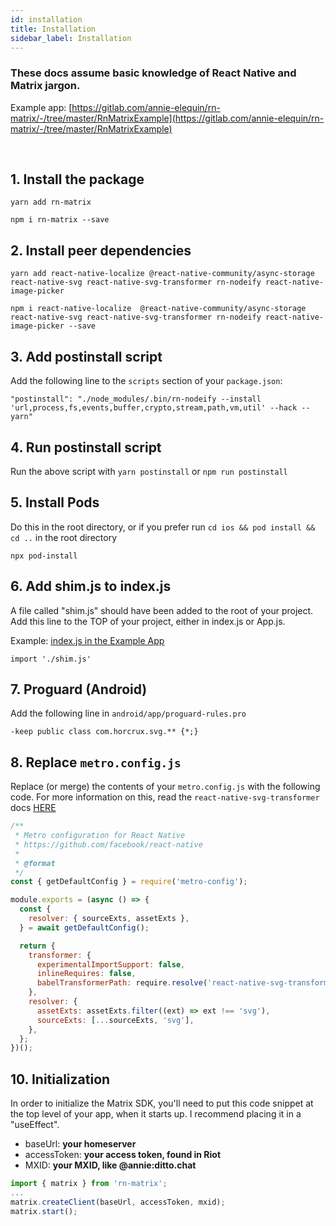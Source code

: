 ```yaml
---
id: installation
title: Installation
sidebar_label: Installation
---
```


### These docs assume basic knowledge of React Native and Matrix jargon.

Example app: [https://gitlab.com/annie-elequin/rn-matrix/-/tree/master/RnMatrixExample](https://gitlab.com/annie-elequin/rn-matrix/-/tree/master/RnMatrixExample)

<br />

## 1. Install the package

<!--DOCUSAURUS_CODE_TABS-->
<!--Yarn-->

```
yarn add rn-matrix
```

<!--NPM-->

```
npm i rn-matrix --save
```

<!--END_DOCUSAURUS_CODE_TABS-->

## 2. Install peer dependencies

<!--DOCUSAURUS_CODE_TABS-->
<!--Yarn-->

```
yarn add react-native-localize @react-native-community/async-storage react-native-svg react-native-svg-transformer rn-nodeify react-native-image-picker
```

<!--NPM-->

```
npm i react-native-localize  @react-native-community/async-storage react-native-svg react-native-svg-transformer rn-nodeify react-native-image-picker --save
```

<!--END_DOCUSAURUS_CODE_TABS-->

## 3. Add postinstall script

Add the following line to the `scripts` section of your `package.json`:

```
"postinstall": "./node_modules/.bin/rn-nodeify --install 'url,process,fs,events,buffer,crypto,stream,path,vm,util' --hack --yarn"
```

## 4. Run postinstall script

Run the above script with `yarn postinstall` or `npm run postinstall`

## 5. Install Pods

Do this in the root directory, or if you prefer run `cd ios && pod install && cd ..` in the root directory

```
npx pod-install
```

## 6. Add shim.js to index.js

A file called "shim.js" should have been added to the root of your project. Add this line to the TOP of your project, either in index.js or App.js.

Example: [index.js in the Example App](https://gitlab.com/annie-elequin/rn-matrix-example/-/blob/master/index.js)

```
import './shim.js'
```

## 7. Proguard (Android)

Add the following line in `android/app/proguard-rules.pro`

```
-keep public class com.horcrux.svg.** {*;}
```

## 8. Replace `metro.config.js`

Replace (or merge) the contents of your `metro.config.js` with the following code. For more information on this, read the `react-native-svg-transformer` docs [HERE](https://github.com/kristerkari/react-native-svg-transformer#step-3-configure-the-react-native-packager)

```js
/**
 * Metro configuration for React Native
 * https://github.com/facebook/react-native
 *
 * @format
 */
const { getDefaultConfig } = require('metro-config');

module.exports = (async () => {
  const {
    resolver: { sourceExts, assetExts },
  } = await getDefaultConfig();

  return {
    transformer: {
      experimentalImportSupport: false,
      inlineRequires: false,
      babelTransformerPath: require.resolve('react-native-svg-transformer'),
    },
    resolver: {
      assetExts: assetExts.filter((ext) => ext !== 'svg'),
      sourceExts: [...sourceExts, 'svg'],
    },
  };
})();
```

## 10. Initialization

In order to initialize the Matrix SDK, you'll need to put this code snippet at the top level of your app, when it starts up. I recommend placing it in a "useEffect".

- baseUrl: **your homeserver**
- accessToken: **your access token, found in Riot**
- MXID: **your MXID, like @annie:ditto.chat**

```js
import { matrix } from 'rn-matrix';
...
matrix.createClient(baseUrl, accessToken, mxid);
matrix.start();
```
